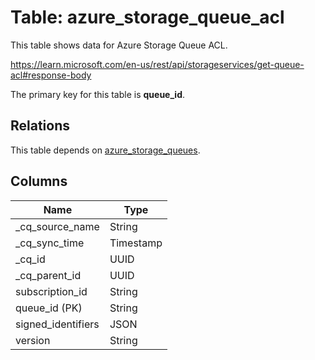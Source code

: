 # Table: azure_storage_queue_acl

This table shows data for Azure Storage Queue ACL.

https://learn.microsoft.com/en-us/rest/api/storageservices/get-queue-acl#response-body

The primary key for this table is **queue_id**.

## Relations

This table depends on [azure_storage_queues](azure_storage_queues).

## Columns

| Name          | Type          |
| ------------- | ------------- |
|_cq_source_name|String|
|_cq_sync_time|Timestamp|
|_cq_id|UUID|
|_cq_parent_id|UUID|
|subscription_id|String|
|queue_id (PK)|String|
|signed_identifiers|JSON|
|version|String|